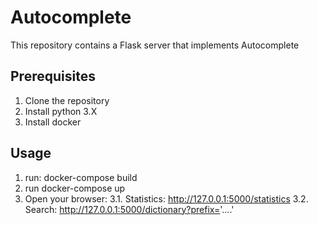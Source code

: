 # Autocomplete

This repository contains a Flask server that implements Autocomplete

## Prerequisites

1. Clone the repository
2. Install python 3.X
3. Install docker

## Usage
1. run: docker-compose build
2. run docker-compose up
3. Open your browser:
3.1. Statistics:  http://127.0.0.1:5000/statistics
3.2. Search: http://127.0.0.1:5000/dictionary?prefix='....'

